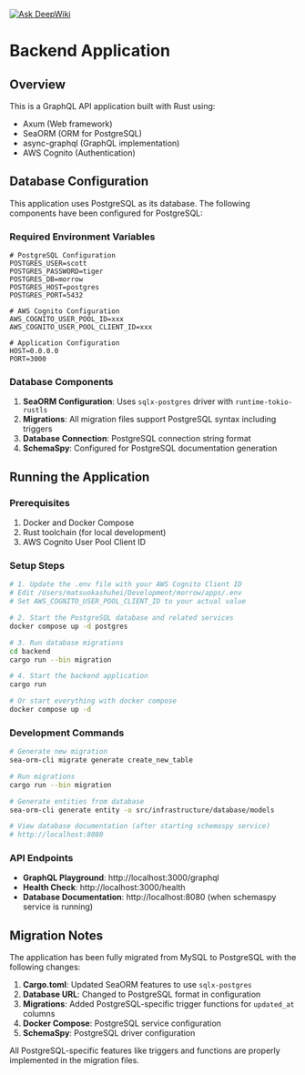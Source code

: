 [![Ask DeepWiki](https://deepwiki.com/badge.svg)](https://deepwiki.com/matsuokashuhei/morrow)

# Backend Application

## Overview

This is a GraphQL API application built with Rust using:
- Axum (Web framework)
- SeaORM (ORM for PostgreSQL)
- async-graphql (GraphQL implementation)
- AWS Cognito (Authentication)

## Database Configuration

This application uses PostgreSQL as its database. The following components have been configured for PostgreSQL:

### Required Environment Variables

```env
# PostgreSQL Configuration
POSTGRES_USER=scott
POSTGRES_PASSWORD=tiger
POSTGRES_DB=morrow
POSTGRES_HOST=postgres
POSTGRES_PORT=5432

# AWS Cognito Configuration
AWS_COGNITO_USER_POOL_ID=xxx
AWS_COGNITO_USER_POOL_CLIENT_ID=xxx

# Application Configuration
HOST=0.0.0.0
PORT=3000
```

### Database Components

1. **SeaORM Configuration**: Uses `sqlx-postgres` driver with `runtime-tokio-rustls`
2. **Migrations**: All migration files support PostgreSQL syntax including triggers
3. **Database Connection**: PostgreSQL connection string format
4. **SchemaSpy**: Configured for PostgreSQL documentation generation

## Running the Application

### Prerequisites

1. Docker and Docker Compose
2. Rust toolchain (for local development)
3. AWS Cognito User Pool Client ID

### Setup Steps

```bash
# 1. Update the .env file with your AWS Cognito Client ID
# Edit /Users/matsuokashuhei/Development/morrow/apps/.env
# Set AWS_COGNITO_USER_POOL_CLIENT_ID to your actual value

# 2. Start the PostgreSQL database and related services
docker compose up -d postgres

# 3. Run database migrations
cd backend
cargo run --bin migration

# 4. Start the backend application
cargo run

# Or start everything with docker compose
docker compose up -d
```

### Development Commands

```bash
# Generate new migration
sea-orm-cli migrate generate create_new_table

# Run migrations
cargo run --bin migration

# Generate entities from database
sea-orm-cli generate entity -o src/infrastructure/database/models

# View database documentation (after starting schemaspy service)
# http://localhost:8080
```

### API Endpoints

- **GraphQL Playground**: http://localhost:3000/graphql
- **Health Check**: http://localhost:3000/health
- **Database Documentation**: http://localhost:8080 (when schemaspy service is running)

## Migration Notes

The application has been fully migrated from MySQL to PostgreSQL with the following changes:

1. **Cargo.toml**: Updated SeaORM features to use `sqlx-postgres`
2. **Database URL**: Changed to PostgreSQL format in configuration
3. **Migrations**: Added PostgreSQL-specific trigger functions for `updated_at` columns
4. **Docker Compose**: PostgreSQL service configuration
5. **SchemaSpy**: PostgreSQL driver configuration

All PostgreSQL-specific features like triggers and functions are properly implemented in the migration files.
